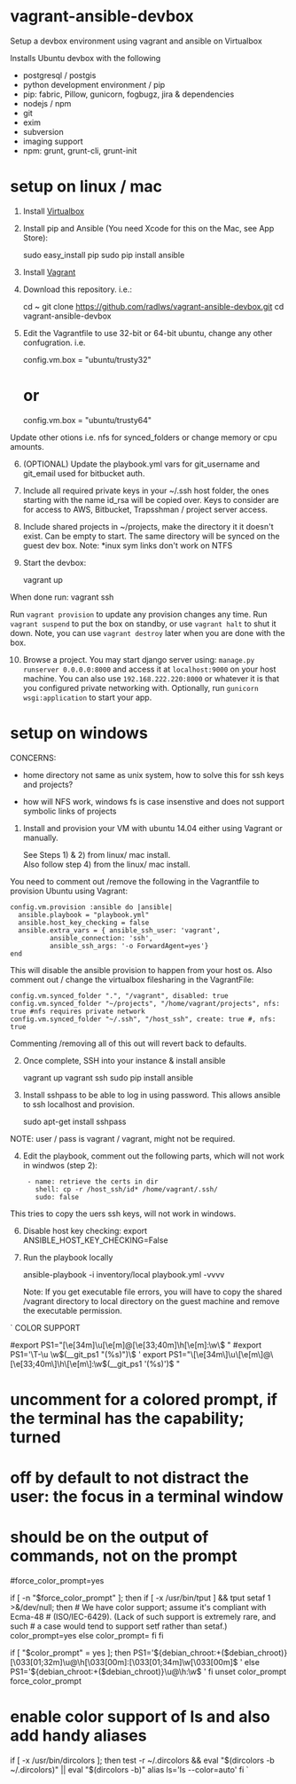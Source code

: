 # vagrant-ansible-devbox
Setup a devbox environment using vagrant and ansible on Virtualbox


Installs Ubuntu devbox with the following

* postgresql / postgis
* python development environment / pip
* pip: fabric, Pillow, gunicorn, fogbugz, jira & dependencies
* nodejs / npm
* git
* exim
* subversion
* imaging support
* npm: grunt, grunt-cli, grunt-init

# setup on linux / mac

1) Install [Virtualbox](https://www.virtualbox.org/wiki/Downloads)

2) Install pip and Ansible (You need Xcode for this on the Mac, see App Store):
     
     sudo easy_install pip
     sudo pip install ansible

3) Install [Vagrant](https://www.vagrantup.com/downloads.html)

4) Download this repository. i.e.:

    cd ~
    git clone https://github.com/radlws/vagrant-ansible-devbox.git
    cd vagrant-ansible-devbox

5) Edit the Vagrantfile to use 32-bit or 64-bit ubuntu, change any other confugration. i.e.

    config.vm.box = "ubuntu/trusty32"
    # or
    config.vm.box = "ubuntu/trusty64"

Update other otions i.e. nfs for synced_folders or change memory or cpu amounts. 

6) (OPTIONAL) Update the playbook.yml vars for git_username and git_email used for bitbucket auth.

7) Include all required private keys in your ~/.ssh host folder, the ones starting with the name id_rsa will be copied over. Keys to consider are for access to AWS, Bitbucket, Trapsshman / project server access.

8) Include shared projects in ~/projects, make the directory it it doesn't exist. Can be empty to start. The same directory will be synced on the guest dev box. Note: *inux sym links don't work on NTFS

9) Start the devbox: 

    vagrant up 

When done run: 
    vagrant ssh
    
Run `vagrant provision` to update any provision changes any time. Run `vagrant suspend` to put the box on standby, or use `vagrant halt` to shut it down. Note, you can use `vagrant destroy` later when you are done with the box. 

10) Browse a project. You may start django server using: `manage.py runserver 0.0.0.0:8000` and access it at `localhost:9000` on your host machine. You can also use `192.168.222.220:8000` or whatever it is that you configured private networking with.  Optionally, run `gunicorn wsgi:application` to start your app.

# setup on windows

CONCERNS:

 * home directory not same as unix system, how to solve this for ssh keys and projects? 

 * how will NFS work, windows fs is case insenstive and does not support symbolic links of projects


1) Install and provision your VM with ubuntu 14.04 either using Vagrant or manually.

     See Steps 1) & 2) from linux/ mac install.  
     Also follow step 4) from the linux/ mac install.

You need to comment out /remove the following in the Vagrantfile to provision Ubuntu using Vagrant:

    config.vm.provision :ansible do |ansible|
      ansible.playbook = "playbook.yml"
      ansible.host_key_checking = false
      ansible.extra_vars = { ansible_ssh_user: 'vagrant',
              ansible_connection: 'ssh',
              ansible_ssh_args: '-o ForwardAgent=yes'}
    end

This will disable the ansible provision to happen from your host os. Also comment out / change the virtualbox filesharing in the VagrantFile:

    config.vm.synced_folder ".", "/vagrant", disabled: true
    config.vm.synced_folder "~/projects", "/home/vagrant/projects", nfs: true #nfs requires private network
    config.vm.synced_folder "~/.ssh", "/host_ssh", create: true #, nfs: true

Commenting /removing all of this out will revert back to defaults.

2) Once complete, SSH into your instance & install ansible

    vagrant up
    vagrant ssh
    sudo pip install ansible


3) Install sshpass to be able to log in using password. This allows ansible to ssh localhost and provision.

    sudo apt-get install sshpass

NOTE: user / pass is vagrant / vagrant, might not be required.

4) Edit the playbook, comment out the following parts, which will not work in windwos (step 2):

        - name: retrieve the certs in dir
          shell: cp -r /host_ssh/id* /home/vagrant/.ssh/
          sudo: false

This tries to copy the uers ssh keys, will not work in windows.

6) Disable host key checking:
    export ANSIBLE_HOST_KEY_CHECKING=False

7) Run the playbook locally

    ansible-playbook -i inventory/local playbook.yml  -vvvv

    Note: If you get executable file errors, you will have to copy the shared /vagrant directory to local directory on the guest machine and remove the executable permission.


`
COLOR SUPPORT

#export PS1="\[\e[34m\]\u\[\e[m\]@\[\e[33;40m\]\h\[\e[m\]:\w\\$ "
#export PS1='\T-\u \w$(__git_ps1 "(%s)")\$ '
export PS1="\[\e[34m\]\u\[\e[m\]@\[\e[33;40m\]\h\[\e[m\]:\w$(__git_ps1 '(%s)')\$ "

# uncomment for a colored prompt, if the terminal has the capability; turned
# off by default to not distract the user: the focus in a terminal window
# should be on the output of commands, not on the prompt
#force_color_prompt=yes

if [ -n "$force_color_prompt" ]; then
    if [ -x /usr/bin/tput ] && tput setaf 1 >&/dev/null; then
	# We have color support; assume it's compliant with Ecma-48
	# (ISO/IEC-6429). (Lack of such support is extremely rare, and such
	# a case would tend to support setf rather than setaf.)
	color_prompt=yes
    else
	color_prompt=
    fi
fi

if [ "$color_prompt" = yes ]; then
    PS1='${debian_chroot:+($debian_chroot)}\[\033[01;32m\]\u@\h\[\033[00m\]:\[\033[01;34m\]\w\[\033[00m\]\$ '
else
    PS1='${debian_chroot:+($debian_chroot)}\u@\h:\w\$ '
fi
unset color_prompt force_color_prompt

# enable color support of ls and also add handy aliases
 if [ -x /usr/bin/dircolors ]; then
      test -r ~/.dircolors && eval "$(dircolors -b ~/.dircolors)" || eval "$(dircolors -b)"
      alias ls='ls --color=auto'
 fi
 `
